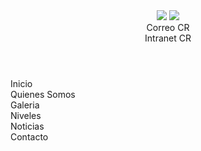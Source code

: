 <!DOCTYPE html PUBLIC "-//W3C//DTD XHTML 1.0 Transitional//EN" "http://www.w3.org/TR/xhtml1/DTD/xhtml1-transitional.dtd">
<html xmlns="http://www.w3.org/1999/xhtml">
<head>
<meta http-equiv="Content-Type" content="text/html; charset=utf-8" />
<title>Colegio Cristo Rey</title>
<!-- Estilos -->
<link rel="stylesheet" href="css/css_standard.css" type="text/css"/>
<link rel="stylesheet" media="(max-width: 1366px)" href="css/css_huge.css" type="text/css"/>
<link rel="stylesheet" media="(max-width: 1024x)" href="css/css_moderate.css" type="text/css"/>
</head>
<body class="alfa">

<header id="banner">
    <div>
        <img src="img/img_cr.jpg">
        <img src="img/img_epe.jpg">
    </div>
    <div id="enlaces">
        <div class="correo" onclick="window.location.href='http://correo.colegiocristorey.edu.pe'" style="cursor:pointer">Correo CR</div>
        <div class="intranet" onclick="window.location.href=''" style="cursor:pointer">Intranet CR</div>
    </div>
</header>
<nav>
<div id="nav">
    <div class="inicio" onclick="window.location.href='index.html'" style="cursor:pointer">Inicio</div>
    <div class="somos" onclick="window.location.href='somos.html'" style="cursor:pointer">Quienes Somos</div>
    <div class="galeria" onclick="window.location.href='galeria.html'" style="cursor:pointer">Galeria</div>
    <div class="niveles" onclick="window.location.href='niveles.html'" style="cursor:pointer">Niveles</div>
    <div class="noticias" onclick="window.location.href='noticias.html'" style="cursor:pointer">Noticias</div>
    <div class="contacto" onclick="window.location.href='Contacto.html'" style="cursor:pointer">Contacto</div>
</div>
</nav>
<section>
<div class="corona">
</div>
<div class="transicion">
</div>
</section>


<footer></footer>
</body>
</html>
